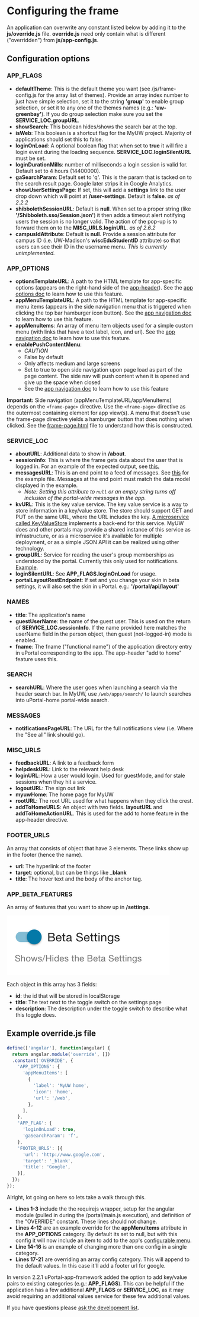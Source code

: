 # Configuring the frame

An application can overwrite any constant listed below by adding it to the **js/override.js** file. **override.js** need only contain what is different ("overridden") from **js/app-config.js**.

## Configuration options

### APP_FLAGS

+ **defaultTheme**: This is the default theme you want (see /js/frame-config.js for the array list of themes). Provide an array index number to just have simple selection, set it to the string **'group'** to enable group selection, or set it to any one of the themes names (e.g.: **'uw-greenbay'**). If you do group selection make sure you set the **SERVICE_LOC.groupURL**.
+ **showSearch**: This boolean hides/shows the search bar at the top.
+ **isWeb**: This boolean is a shortcut flag for the MyUW project. Majority of applications should set this to false.
+ **loginOnLoad**: A optional boolean flag that when set to **true** it will fire a login event during the loading sequence. **SERVICE_LOC.loginSilentURL** must be set.
+ **loginDurationMills**: number of milliseconds a login session is valid for. Default set to 4 hours (14400000).
+ **gaSearchParam**: Default set to 'q'. This is the param that is tacked on to the search result page. Google later strips it in Google Analytics.
+ **showUserSettingsPage**: If set, this will add a **settings** link to the user drop down which will point at **/user-settings**. Default is **false**. _as of 2.2.2_
+ **shibbolethSessionURL**: Default is **null**. When set to a proper string (like **'/Shibboleth.sso/Session.json'**) it then adds a timeout alert notifying users the session is no longer valid. The action of the pop-up is to forward them on to the **MISC_URLS.loginURL**. _as of 2.6.2_
+ **campusIdAttribute**: Default is **null**. Provide a session attribute for campus ID (i.e. UW-Madison's **wiscEduStudentID** attribute) so that users can see their ID in the username menu. _This is currently unimplemented._


### APP_OPTIONS

+ **optionsTemplateURL**: A path to the HTML template for app-specific options (appears on the right-hand side of the [app-header](directives.md)). See the [app options doc](app-options.md) to learn how to use this feature.
+ **appMenuTemplateURL**: A path to the HTML template for app-specific menu items (appears in the side navigation menu that is triggered when clicking the top bar hamburger icon button). See the [app navigation doc](configurable-menu.md) to learn how to use this feature.
+ **appMenuItems**: An array of menu item objects used for a simple custom menu (with links that have a text label, icon, and url). See the [app navigation doc](configurable-menu.md) to learn how to use this feature.
+ **enablePushContentMenu**:
  - _CAUTION_
  - False by default
  - Only affects medium and large screens
  - Set to true to open side navigation upon page load as part of the page content. The side nav will push content when it is opened and give up the space when closed
  - See the [app navigation doc](configurable-menu.md) to learn how to use this feature

**Important:** Side navigation (appMenuTemplateURL/appMenuItems) depends on the `<frame-page>` directive. Use the `<frame-page>` directive as the outermost containing element for app view(s). A menu that doesn't use the frame-page directive yields a hamburger button that does nothing when clicked. See the [frame-page.html](https://github.com/uPortal-Project/uportal-app-framework/blob/master/components/portal/misc/partials/frame-page.html) file to understand how this is constructed.

### SERVICE_LOC

+ **aboutURL**: Additional data to show in **/about**.
+ **sessionInfo**: This is where the frame gets data about the user that is logged in. For an example of the expected output, see [this.](https://github.com/uPortal-Project/uportal-app-framework/blob/master/components/staticFeeds/session.json)
+ **messagesURL**: This is an end point to a feed of messages. See [this](https://github.com/uPortal-Project/uportal-app-framework/blob/master/components/staticFeeds/sample-messages.json) for the example file. Messages at the end point must match the data model displayed in the example.
    - _Note: Setting this attribute to `null` or an empty string turns off
inclusion of the portal-wide messages in the app._
+ **kvURL**: This is the key value service. The key value service is a way to store information in a key/value store. The store should support GET and PUT on the same URL, where the URL includes the key. [A microservice called KeyValueStore](https://github.com/UW-Madison-DoIT/KeyValueStore) implements a back-end for this service. MyUW does and other portals may provide a shared instance of this service as infrastructure, or as a microservice it's available for multiple deployment, or as a simple JSON API it can be realized using other technology.
+ **groupURL**: Service for reading the user's group memberships as understood by the portal. Currently this only used for notifications. [Example](https://github.com/uPortal-Project/uportal-app-framework/blob/master/components/staticFeeds/groups.json).
+ **loginSilentURL**: See **APP_FLAGS.loginOnLoad** for usage.
+ **portalLayoutRestEndpoint**: If set and you change your skin in beta settings, it will also set the skin in uPortal. e.g.: **'/portal/api/layout'**

### NAMES

+ **title**: The application's name
+ **guestUserName**: the name of the guest user. This is used on the return of **SERVICE_LOC.sessionInfo**. If the name provided here matches the userName field in the person object, then guest (not-logged-in) mode is enabled.
+ **fname**: The fname ("functional name") of the application directory entry in uPortal corresponding to the app. The app-header "add to home" feature uses this.

### SEARCH

+ **searchURL**: Where the user goes when launching a search via the header search bar. In MyUW, use `/web/apps/search/` to launch searches into uPortal-home portal-wide search.

### MESSAGES

+ **notificationsPageURL**: The URL for the full notifications view (i.e. Where the "See all" link should go).

### MISC_URLS

+ **feedbackURL**: A link to a feedback form
+ **helpdeskURL**: Link to the relevant help desk
+ **loginURL**: How a user would login. Used for guestMode, and for stale sessions when they hit a service.
+ **logoutURL**: The sign out link
+ **myuwHome**: The home page for MyUW
+ **rootURL**: The root URL used for what happens when they click the crest.
+ **addToHomeURLS**: An object with two fields. **layoutURL** and **addToHomeActionURL**. This is used for the add to home feature in the app-header directive.

### FOOTER_URLS

An array that consists of object that have 3 elements. These links show up in the footer (hence the name).
+ **url**: The hyperlink of the footer
+ **target**: optional, but can be things like **_blank**
+ **title**: The hover text and the body of the anchor tag.

### APP_BETA_FEATURES

An array of features that you want to show up in **/settings**.

![settings option](img/settings-option.png)

Each object in this array has 3 fields:

+ **id**: the id that will be stored in localStorage
+ **title**: The text next to the toggle switch on the settings page
+ **description**: The description under the toggle switch to describe what this toggle does.

## Example override.js file

```javascript
define(['angular'], function(angular) {
  return angular.module('override', [])
  .constant('OVERRIDE', {
    'APP_OPTIONS': {
      'appMenuItems': [
        {
          'label': 'MyUW home',
          'icon': 'home',
          'url': '/web',
        },
      ],
    },
    'APP_FLAG': {
      'loginOnLoad': true,
      'gaSearchParam': 'f',
    },
    'FOOTER_URLS': [{
      'url': 'http://www.google.com',
      'target': '_blank',
      'title': 'Google',
    }],
  });
});

```

Alright, lot going on here so lets take a walk through this.

+ **Lines 1-3** include the the requirejs wrapper, setup for the angular module (pulled in during the /portal/main.js execution),
and definition of the "OVERRIDE" constant. These lines should not change.
+ **Lines 4-12** are an example override for the **appMenuItems** attribute in the **APP_OPTIONS** category. By default its set to null, but
with this config it will now include an item to add to the app's [configurable menu](configurable-menu.md).
+ **Line 14-16** is an example of changing more than one config in a single category.
+ **Lines 17-21** are overriding an array config category. This will append to the default values. In this case it'll add a footer url for google.

In version 2.2.1 uPortal-app-framework added the option to add key/value pairs to existing categories (e.g.: **APP_FLAGS**). This can be helpful if the
application has a few additional **APP_FLAGS** or **SERVICE_LOC**, as it may avoid requiring an additional values service for these few additional values.

If you have questions please [ask the development list](https://groups.google.com/a/apereo.org/forum/#!forum/uportal-dev).
